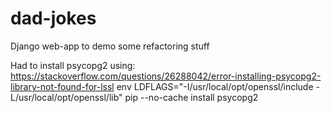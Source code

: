 # dad-jokes
Django web-app to demo some refactoring stuff

Had to install psycopg2 using:
https://stackoverflow.com/questions/26288042/error-installing-psycopg2-library-not-found-for-lssl
env LDFLAGS="-I/usr/local/opt/openssl/include -L/usr/local/opt/openssl/lib" pip --no-cache install psycopg2